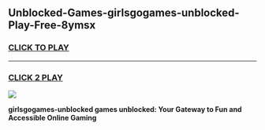 
## Unblocked-Games-girlsgogames-unblocked-Play-Free-8ymsx
<h3>
<a href="https://premium76.site?title=girlsgogames-unblocked&ref=18A1">CLICK TO PLAY</a></h3>
<hr>

<h3>
<a href="https://premium76.site?title=girlsgogames-unblocked&ref=18A1">CLICK 2 PLAY</a>
  
</h3>

<a href="https://premium76.site?title=girlsgogames-unblocked&ref=18A1"><img src="https://clearcache.store/games.png"></a>


**girlsgogames-unblocked games unblocked: Your Gateway to Fun and Accessible Online Gaming**
